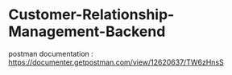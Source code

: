 # Customer-Relationship-Management-Backend

postman documentation : https://documenter.getpostman.com/view/12620637/TW6zHnsS
